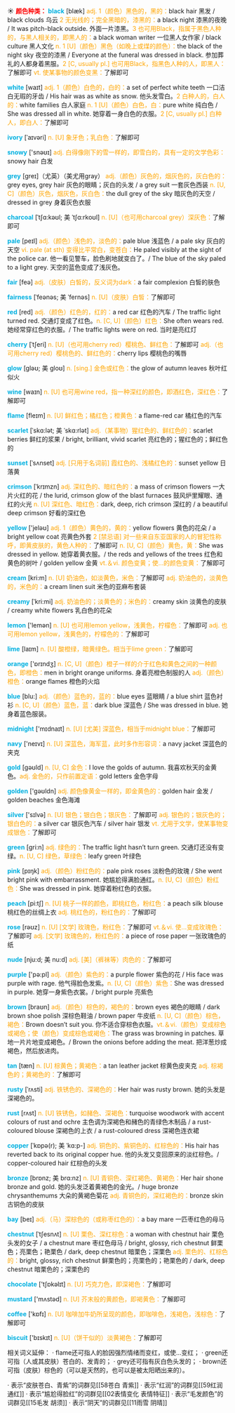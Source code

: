☀ <font color="red">**颜色种类：**</font>
<font color="sky blue">**black**</font> [blæk] 
<font color="orange">adj. 1（颜色）黑色的，黑的：</font>black hair 黑发 / black clouds 乌云 <font color="orange">2 无光线的；完全黑暗的，漆黑的：</font>a black night 漆黑的夜晚 / It was pitch-black outside. 外面一片漆黑。<font color="orange">3 也可用Black，指属于黑色人种的，与黑人相关的，即黑人的：</font>a black woman writer 一位黑人女作家 / black culture 黑人文化 <font color="orange">n. 1 [U]（颜色）黑色（如晚上或煤的颜色）：</font>the black of the night sky 夜空的漆黑 / Everyone at the funeral was dressed in black. 参加葬礼的人都身着黑服。<font color="orange">2 [C, usually pl.] 也可用Black，指黑色人种的人，即黑人：</font>了解即可 <font color="orange">vt. 使某事物的颜色变黑：</font>了解即可

<font color="sky blue">**white**</font> [waɪt] 
<font color="orange">adj. 1（颜色）白色的，白的：</font>a set of perfect white teeth 一口洁白无瑕的牙齿 / His hair was as white as snow. 他头发雪白。<font color="orange">2 白种人的，白人的：</font>white families 白人家庭 <font color="orange">n. 1 [U]（颜色）白色，白：</font>pure white 纯白色 / She was dressed all in white. 她穿着一身白色的衣服。<font color="orange">2 [C, usually pl.] 白种人，即白人：</font>了解即可
           
<font color="sky blue">**ivory**</font> [ˈaɪvəri]
<font color="orange">n. [U] 象牙色；乳白色：</font>了解即可
 
<font color="sky blue">**snowy**</font> ['snəʊɪ] 
<font color="orange">adj. 白得像刚下的雪一样的，即雪白的，具有一定的文学色彩：</font>snowy hair 白发

<font color="sky blue">**grey**</font> [ɡreɪ]（尤英）（美尤用gray）
<font color="orange">adj.（颜色）灰色的，烟灰色的，灰白色的：</font>grey eyes, grey hair 灰色的眼睛；灰白的头发 / a grey suit 一套灰色西装 <font color="orange">n. [U, C]（颜色）灰色，烟灰色，灰白色：</font>the dull grey of the sky 暗灰色的天空 / dressed in grey 身着灰色衣服 
           
<font color="sky blue">**charcoal**</font> [ˈtʃɑ:kəʊl; 美 ˈtʃɑ:rkoʊl]
<font color="orange">n. [U]（也可用charcoal grey）深灰色：</font>了解即可

<font color="sky blue">**pale**</font> [peɪl] 
<font color="orange">adj.（颜色）浅色的，淡色的：</font>pale blue 浅蓝色 / a pale sky 灰白的天空 <font color="orange">vi. pale (at sth) 变得比平常白，变苍白：</font>He paled visibly at the sight of the police car. 他一看见警车，脸色刷地就变白了。/ The blue of the sky paled to a light grey. 天空的蓝色变成了浅灰色。

<font color="sky blue">**fair**</font> [feə] 
<font color="orange">adj.（皮肤）白皙的，反义词为dark：</font>a fair complexion 白皙的肤色
           
<font color="sky blue">**fairness**</font> [ˈfeənəs; 美 ˈfernəs]
<font color="orange">n. [U]（皮肤）白皙：</font>了解即可

<font color="sky blue">**red**</font> [red] 
<font color="orange">adj.（颜色）红色的，红的：</font>a red car 红色的汽车 / The traffic light turned red. 交通灯变成了红色。<font color="orange">n. [C, U]（颜色）红色：</font>She often wears red. 她经常穿红色的衣服。/ The traffic lights were on red. 当时是亮红灯
                      
<font color="sky blue">**cherry**</font> [ˈtʃeri]
<font color="orange">n. [U]（也可用cherry red）樱桃色、鲜红色：</font>了解即可 <font color="orange">adj.（也可用cherry red）樱桃色的、鲜红色的：</font>cherry lips 樱桃色的嘴唇

<font color="sky blue">**glow**</font> [gləʊ; 美 gloʊ]
<font color="orange">n. [sing.] 金色或红色：</font>the glow of autumn leaves 秋叶红似火

<font color="sky blue">**wine**</font> [waɪn] 
<font color="orange">n. [U] 也可用wine red，指一种深红的颜色，即酒红色，深红色：</font>了解即可

<font color="sky blue">**flame**</font> [fleɪm] 
<font color="orange">n. [U] 鲜红色；橘红色；橙黄色：</font>a flame-red car 橘红色的汽车
           
<font color="sky blue">**scarlet**</font> [ˈskɑ:lət; 美 ˈskɑ:rlət]
<font color="orange">adj.（某事物）猩红色的、鲜红色的：</font>scarlet berries 鲜红的浆果 / bright, brilliant, vivid scarlet 亮红色的；猩红色的；鲜红色的

<font color="sky blue">**sunset**</font> [ˈsʌnset]
<font color="orange">adj. [只用于名词前] 霞红色的、浅橘红色的：</font>sunset yellow 日落黄
           
<font color="sky blue">**crimson**</font> [ˈkrɪmzn]
<font color="orange">adj. 深红色的、暗红色的：</font>a mass of crimson flowers 一大片火红的花 / the lurid, crimson glow of the blast furnaces 鼓风炉里耀眼、通红的火光 <font color="orange">n. [U] 深红色、暗红色：</font>dark, deep, rich crimson 深红的 / a beautiful deep crimson 好看的深红色     

<font color="sky blue">**yellow**</font> ['jeləʊ] 
<font color="orange">adj. 1（颜色）黄色的，黄的：</font>yellow flowers 黄色的花朵 / a bright yellow coat 亮黄色外套 <font color="orange">2 [禁忌语] 对一些来自东亚国家的人的冒犯性称呼，即黄皮肤的，黄色人种的：</font>了解即可 <font color="orange">n. [U, C]（颜色）黄色，黄：</font>She was dressed in yellow. 她穿着黄衣服。/ the reds and yellows of the trees 红色和黄色的树叶 / golden yellow 金黄 <font color="orange">vt.＆vi. 颜色变黄；使…的颜色变黄：</font>了解即可

<font color="sky blue">**cream**</font> [kri:m] 
<font color="orange">n. [U] 奶油色，如淡黄色，米色：</font>了解即可 <font color="orange">adj. 奶油色的，淡黄色的，米色的：</font>a cream linen suit 米色的亚麻布套装
           
<font color="sky blue">**creamy**</font> [ˈkri:mi]
<font color="orange">adj. 奶油色的；淡黄色的；米色的：</font>creamy skin 淡黄色的皮肤 / creamy white flowers 乳白色的花朵

<font color="sky blue">**lemon**</font> ['lemən] 
<font color="orange">n. [U] 也可用lemon yellow，浅黄色，柠檬色：</font>了解即可 <font color="orange">adj. 也可用lemon yellow，浅黄色的，柠檬色的：</font>了解即可
           
<font color="sky blue">**lime**</font> [laɪm]
<font color="orange">n. [U] 酸橙绿，暗黄绿色。相当于lime green：</font>了解即可
 
<font color="sky blue">**orange**</font> ['ɒrɪndӡ] 
<font color="orange">n. [C, U]（颜色）橙子一样的介于红色和黄色之间的一种颜色，即橙色：</font>men in bright orange uniforms. 身着亮橙色制服的人 <font color="orange">adj.（颜色）橙色：</font>orange flames 橙色的火焰

<font color="sky blue">**blue**</font> [blu:] 
<font color="orange">adj.（颜色）蓝色的，蓝的：</font>blue eyes 蓝眼睛 / a blue shirt 蓝色衬衫 <font color="orange">n. [C, U]（颜色）蓝色，蓝：</font>dark blue 深蓝色 / She was dressed in blue. 她身着蓝色服装。

<font color="sky blue">**midnight**</font> ['mɪdnaɪt] 
<font color="orange">n. [U] [尤美] 深蓝色，相当于midnight blue：</font>了解即可

<font color="sky blue">**navy**</font> ['neɪvɪ] 
<font color="orange">n. [U] 深蓝色，海军蓝，此时多作形容词：</font>a navy jacket 深蓝色的夹克

<font color="sky blue">**gold**</font> [ɡəʊld] 
<font color="orange">n. [U, C] 金色：</font>I love the golds of autumn. 我喜欢秋天的金黄色。<font color="orange">adj. 金色的，只作前置定语：</font>gold letters 金色字母

<font color="sky blue">**golden**</font> ['ɡəʊldn] 
<font color="orange">adj. 颜色像黄金一样的，即金黄色的：</font>golden hair 金发 / golden beaches 金色海滩

<font color="sky blue">**silver**</font> ['sɪlvə] 
<font color="orange">n. [U] 银色；银白色；银灰色：</font>了解即可 <font color="orange">adj. 银色的；银灰色的；银白色的：</font>a silver car 银灰色汽车 / silver hair 银发 <font color="orange">vt. 尤用于文学，使某事物变成银色：</font>了解即可

<font color="sky blue">**green**</font> [ɡri:n] 
<font color="orange">adj. 绿色的：</font>The traffic light hasn’t turn green. 交通灯还没有变绿。<font color="orange">n. [U, C] 绿色，草绿色：</font>leafy green 叶绿色

<font color="sky blue">**pink**</font> [pɪŋk] 
<font color="orange">adj.（颜色）粉红色的：</font>pale pink roses 淡粉色的玫瑰 / She went bright pink with embarrassment. 她尴尬得满脸通红。<font color="orange">n. [U, C]（颜色）粉红色：</font>She was dressed in pink. 她穿着粉红色的衣服。

<font color="sky blue">**peach**</font> [pi:tʃ] 
<font color="orange">n. [U] 桃子一样的颜色，即桃红色，粉红色：</font>a peach silk blouse 桃红色的丝绸上衣 <font color="orange">adj. 桃红色的，粉红色的：</font>了解即可

<font color="sky blue">**rose**</font> [rəʊz] 
<font color="orange">n. [U] [文学] 玫瑰色，粉红色：</font>了解即可 <font color="orange">vt.＆vi. 使…变成玫瑰色：</font>了解即可 <font color="orange">adj. [文学] 玫瑰色的，粉红色的：</font>a piece of rose paper 一张玫瑰色的纸
           
<font color="sky blue">**nude**</font> [nju:d; 美 nu:d]
<font color="orange">adj. [美]（裤袜等）肉色的：</font>了解即可

<font color="sky blue">**purple**</font> ['pə:pl] 
<font color="orange">adj.（颜色）紫色的：</font>a purple flower 紫色的花 / His face was purple with rage. 他气得脸色发紫。<font color="orange">n. [U, C]（颜色）紫色：</font>She was dressed in purple. 她穿一身紫色衣裳。/ bright purple 亮紫色

<font color="sky blue">**brown**</font> [braʊn] 
<font color="orange">adj.（颜色）棕色的，褐色的：</font>brown eyes 褐色的眼睛 / dark brown shoe polish 深棕色鞋油 / brown paper 牛皮纸 <font color="orange">n. [U, C]（颜色）棕色，褐色：</font>Brown doesn’t suit you. 你不适合穿棕色衣服。<font color="orange">vt.＆vi.（颜色）变成棕色或褐色；使（颜色）变成棕色或褐色：</font>The grass was browning in patches. 草地一片片地变成褐色。/ Brown the onions before adding the meat. 把洋葱炒成褐色，然后放进肉。
                      
<font color="sky blue">**tan**</font> [tæn]
<font color="orange">n. [U] 棕黄色；黄褐色：</font>a tan leather jacket 棕黄色皮夹克 <font color="orange">adj. 棕褐色的；黄褐色的：</font>了解即可

<font color="sky blue">**rusty**</font> [ˈrʌsti]
<font color="orange">adj. 铁锈色的、深褐色的：</font>Her hair was rusty brown. 她的头发是深褐色的。
           
<font color="sky blue">**rust**</font> [rʌst]
<font color="orange">n. [U] 铁锈色，如赭色、深褐色：</font>turquoise woodwork with accent colours of rust and ochre 主色调为深褐色和赭色的青绿色木制品 / a rust-coloured blouse 深褐色的上衣 / a rust-coloured dress 深褐色连衣裙

<font color="sky blue">**copper**</font> [ˈkɒpə(r); 美 ˈkɑ:p-]
<font color="orange">adj. 铜色的、紫铜色的、红棕色的：</font>His hair has reverted back to its original copper hue. 他的头发又变回原来的淡红棕色。/ copper-coloured hair 红棕色的头发
           
<font color="sky blue">**bronze**</font> [brɒnz; 美 brɑ:nz]
<font color="orange">n. [U] 青铜色、深红褐色、黄褐色：</font>Her hair shone bronze and gold. 她的头发泛着黄褐色的金光。/ huge bronze chrysanthemums 大朵的黄褐色菊花 <font color="orange">adj. 青铜色的，深红褐色的：</font>bronze skin 古铜色的皮肤

<font color="sky blue">**bay**</font> [beɪ] 
<font color="orange">adj.（马）深棕色的（或称枣红色的）：</font>a bay mare 一匹枣红色的母马
           
<font color="sky blue">**chestnut**</font> [ˈtʃesnʌt]
<font color="orange">n. [U] 栗色、深红棕色：</font>a woman with chestnut hair 栗色头发的女子 / a chestnut mare 枣红色母马 / bright, glossy, rich chestnut 鲜栗色；亮栗色；艳栗色 / dark, deep chestnut 暗栗色；深栗色 <font color="orange">adj. 栗色的、红棕色的：</font>bright, glossy, rich chestnut 鲜栗色的；亮栗色的；艳栗色的 / dark, deep chestnut 暗栗色的；深栗色的

<font color="sky blue">**chocolate**</font> ['tʃɒkəlɪt] 
<font color="orange">n. [U] 巧克力色，即深褐色：</font>了解即可

<font color="sky blue">**mustard**</font> ['mʌstəd] 
<font color="orange">n. [U] 芥末般的黄颜色，即褐黄色：</font>了解即可

<font color="sky blue">**coffee**</font> ['kɒfɪ] 
<font color="orange">n. [U] 咖啡加牛奶所呈现的颜色，即咖啡色，浅褐色，浅棕色：</font>了解即可

<font color="sky blue">**biscuit**</font> ['bɪskɪt] 
<font color="orange">n. [U]（饼干似的）淡黄褐色：</font>了解即可

相关词义延伸：
· flame还可指人的脸因强烈情绪而变红，或使…变红；
· green还可指（人或其皮肤）苍白的、发青的；
· grey还可指有灰白色头发的；
· brown还可指（皮肤）棕色的（可以是天然的，也可以是被太阳晒出来的）。

· 表示“皮肤苍白、青紫”的词群见[[58苍白 青紫]]
· 表示“红润”的词群见[[59红润 通红]]
· 表示“尴尬得脸红”的词群见[[02表情变化 表情特征]]
· 表示“毛发颜色”的词群见[[15毛发 胡须]]
· 表示“阴天”的词群见[[11雨雪 阴晴]]
